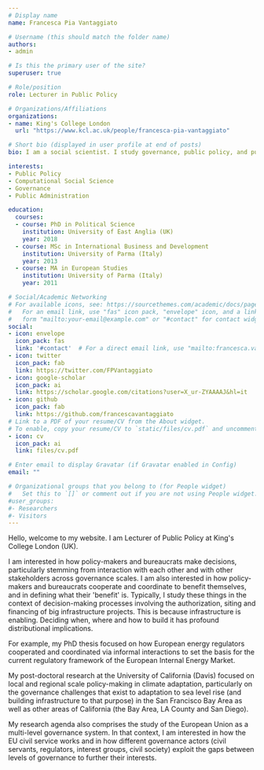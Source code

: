 ```yaml
---
# Display name
name: Francesca Pia Vantaggiato

# Username (this should match the folder name)
authors:
- admin

# Is this the primary user of the site?
superuser: true

# Role/position
role: Lecturer in Public Policy

# Organizations/Affiliations
organizations:
- name: King's College London
  url: "https://www.kcl.ac.uk/people/francesca-pia-vantaggiato"

# Short bio (displayed in user profile at end of posts)
bio: I am a social scientist. I study governance, public policy, and public administration. In particular, my research focuses on how policy actors address collective action problems, and influence policy formulation. I 

interests:
- Public Policy
- Computational Social Science
- Governance
- Public Administration

education:
  courses:
  - course: PhD in Political Science
    institution: University of East Anglia (UK)
    year: 2018
  - course: MSc in International Business and Development
    institution: University of Parma (Italy)
    year: 2013
  - course: MA in European Studies
    institution: University of Parma (Italy)
    year: 2011

# Social/Academic Networking
# For available icons, see: https://sourcethemes.com/academic/docs/page-builder/#icons
#   For an email link, use "fas" icon pack, "envelope" icon, and a link in the
#   form "mailto:your-email@example.com" or "#contact" for contact widget.
social:
- icon: envelope
  icon_pack: fas
  link: '#contact'  # For a direct email link, use "mailto:francesca.vantaggiato@kcl.ac.uk".
- icon: twitter
  icon_pack: fab
  link: https://twitter.com/FPVantaggiato
- icon: google-scholar
  icon_pack: ai
  link: https://scholar.google.com/citations?user=X_ur-ZYAAAAJ&hl=it
- icon: github
  icon_pack: fab
  link: https://github.com/francescavantaggiato
# Link to a PDF of your resume/CV from the About widget.
# To enable, copy your resume/CV to `static/files/cv.pdf` and uncomment the lines below.
- icon: cv
  icon_pack: ai
  link: files/cv.pdf

# Enter email to display Gravatar (if Gravatar enabled in Config)
email: ""

# Organizational groups that you belong to (for People widget)
#   Set this to `[]` or comment out if you are not using People widget.
#user_groups:
#- Researchers
#- Visitors
---
```


Hello, welcome to my website. I am Lecturer of Public Policy at King's College London (UK).

I am interested in how policy-makers and bureaucrats make decisions, particularly stemming from interaction with each other and with other stakeholders across governance scales. I am also interested in how policy-makers and bureaucrats cooperate and coordinate to benefit themselves, and in defining what their 'benefit' is. Typically, I study these things in the context of decision-making processes involving the authorization, siting and financing of big infrastructure projects. This is because infrastructure is enabling. Deciding when, where and how to build it has profound distributional implications.

For example, my PhD thesis focused on how European energy regulators cooperated and coordinated via informal interactions to set the basis for the current regulatory framework of the European Internal Energy Market. 

My post-doctoral research at the University of California (Davis) focused on local and regional scale policy-making in climate adaptation, particularly on the governance challenges that exist to adaptation to sea level rise (and building infrastructure to that purpose) in the San Francisco Bay Area as well as other areas of California (the Bay Area, LA County and San Diego).

My research agenda also comprises the study of the European Union as a multi-level governance system. In that context, I am interested in how the EU civil service works and in how different governance actors (civil servants, regulators, interest groups, civil society) exploit the gaps between levels of governance to further their interests.
